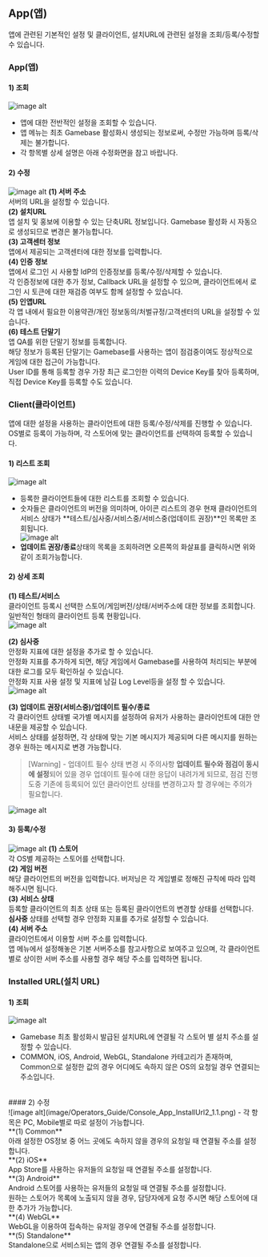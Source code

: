 ## App(앱)
앱에 관련된 기본적인 설정 및 클라이언트, 설치URL에 관련된 설정을 조회/등록/수정할 수 있습니다.
### App(앱)
#### 1) 조회
![image alt](image/Operators_Guide/Console_App_App1_1.1.png)
- 앱에 대한 전반적인 설정을 조회할 수 있습니다.<br />
- 앱 메뉴는 최초 Gamebase 활성화시 생성되는 정보로써, 수정만 가능하며 등록/삭제는 불가합니다.<br />
- 각 항목별 상세 설명은 아래 수정화면을 참고 바랍니다.<br />

#### 2) 수정
![image alt](image/Operators_Guide/Console_App_App2_1.1.png)
**(1) 서버 주소**<br />
  서버의 URL을 설정할 수 있습니다.<br />
**(2) 설치URL**<br />
  앱 설치 및 홍보에 이용할 수 있는 단축URL 정보입니다. Gamebase 활성화 시 자동으로 생성되므로 변경은 불가능합니다.<br />
**(3) 고객센터 정보**<br />
  앱에서 제공되는 고객센터에 대한 정보를 입력합니다.<br />
**(4) 인증 정보**<br />
  앱에서 로그인 시 사용할 IdP의 인증정보를 등록/수정/삭제할 수 있습니다.<br />
  각 인증정보에 대한 추가 정보, Callback URL을 설정할 수 있으며, 클라이언트에서 로그인 시 토큰에 대한 재검증 여부도 함께 설정할 수 있습니다.<br />
**(5) 인앱URL**<br />
  각 앱 내에서 필요한 이용약관/개인 정보동의/처벌규정/고객센터의 URL을 설정할 수 있습니다.<br />
**(6) 테스트 단말기**<br />
  앱 QA를 위한 단말기 정보를 등록합니다.<br />
  해당 정보가 등록된 단말기는 Gamebase를 사용하는 앱이 점검중이여도 정상적으로 게임에 대한 접근이 가능합니다.<br />
  User ID를 통해 등록할 경우 가장 최근 로그인한 이력의 Device Key를 찾아 등록하며, 직접 Device Key를 등록할 수도 있습니다.<br />

### Client(클라이언트)<br />
앱에 대한 설정을 사용하는 클라이언트에 대한 등록/수정/삭제를 진행할 수 있습니다.<br />
OS별로 등록이 가능하며, 각 스토어에 맞는 클라이언트를 선택하여 등록할 수 있습니다.<br />
#### 1) 리스트 조회<br />
![image alt](image/Operators_Guide/Console_App_Client1_1.2.png)
- 등록한 클라이언트들에 대한 리스트를 조회할 수 있습니다.<br />
- 숫자들은 클라이언트의 버전을 의미하며, 아이콘 리스트의 경우 현재 클라이언트의 서비스 상태가 **테스트/심사중/서비스중/서비스중(업데이트 권장)**인 목록만 조회됩니다.<br />
![image alt](image/Operators_Guide/Console_App_Client2_1.1.png)
- **업데이트 권장/종료**상태의 목록을 조회하려면 오른쪽의 화살표를 클릭하시면 위와 같이 조회가능합니다.<br />

#### 2) 상세 조회<br />
**(1) 테스트/서비스**<br />
  클라이언트 등록시 선택한 스토어/게임버전/상태/서버주소에 대한 정보를 조회합니다.<br />
  일반적인 형태의 클라이언트 등록 현황입니다.<br />
![image alt](image/Operators_Guide/Console_App_Client3_1.2.png)

**(2) 심사중**<br />
  안정화 지표에 대한 설정을 추가로 할 수 있습니다.<br />
  안정화 지표를 추가하게 되면, 해당 게임에서 Gamebase를 사용하여 처리되는 부분에 대한 로그를 모두 확인하실 수 있습니다.<br />
  안정화 지표 사용 설정 및 지표에 남길 Log Level등을 설정 할 수 있습니다.
![image alt](image/Operators_Guide/Console_App_Client4_1.1.png)

**(3) 업데이트 권장(서비스중)/업데이트 필수/종료**<br />
  각 클라이언트 상태별 국가별 메시지를 설정하여 유저가 사용하는 클라이언트에 대한 안내문을 제공할 수 있습니다.<br />
  서비스 상태를 설정하면, 각 상태에 맞는 기본 메시지가 제공되며 다른 메시지를 원하는 경우 원하는 메시지로 변경 가능합니다.<br />
  > [Warning] - 업데이트 필수 상태 변경 시 주의사항
  > **업데이트 필수와 점검이 동시에 설정**되어 있을 경우 업데이트 필수에 대한 응답이 내려가게 되므로, 점검 진행 도중 기존에 등록되어 있던 클라이언트 상태를 변경하고자 할 경우에는 주의가 필요합니다.

![image alt](image/Operators_Guide/Console_App_Client5_1.1.png)

#### 3) 등록/수정<br />
![image alt](image/Operators_Guide/Console_App_Client6_1.0.png)
**(1) 스토어**<br />
  각 OS별 제공하는 스토어를 선택합니다.<br />
**(2) 게임 버전**<br />
  해당 클라이언트의 버전을 입력합니다. 버저닝은 각 게임별로 정해진 규칙에 따라 입력해주시면 됩니다.<br />
**(3) 서비스 상태**<br />
  등록할 클라이언트의 최초 상태 또는 등록된 클라이언트의 변경할 상태를 선택합니다.<br />
  **심사중** 상태를 선택할 경우 안정화 지표를 추가로 설정할 수 있습니다.<br />
**(4) 서버 주소**<br />
  클라이언트에서 이용할 서버 주소를 입력합니다.<br />
  앱 메뉴에서 설정해놓은 기본 서버주소를 참고사항으로 보여주고 있으며, 각 클라이언트별로 상이한 서버 주소를 사용할 경우 해당 주소를 입력하면 됩니다.<br />

### Installed URL(설치 URL)<br />
#### 1) 조회<br />
![image alt](image/Operators_Guide/Console_App_InstallUrl1_1.1.png)
- Gamebase 최초 활성화시 발급된 설치URL에 연결될 각 스토어 별 설치 주소를 설정할 수 있습니다.<br />
- COMMON, iOS, Android, WebGL, Standalone 카테고리가 존재하며, Common으로 설정한 값의 경우 어디에도 속하지 않은 OS의 요청일 경우 연결되는 주소입니다.<br />
<br />
#### 2) 수정<br />
![image alt](image/Operators_Guide/Console_App_InstallUrl2_1.1.png)
- 각 항목은 PC, Mobile별로 따로 설정이 가능합니다.<br />
**(1) Common**<br />
  아래 설정한 OS정보 중 어느 곳에도 속하지 않을 경우의 요청일 때 연결될 주소를 설정합니다.<br />
**(2) iOS**<br />
  App Store를 사용하는 유저들의 요청일 때 연결될 주소를 설정합니다.<br />
**(3) Android**<br />
  Android 스토어를 사용하는 유저들의 요청일 때 연결될 주소를 설정합니다.<br />
  원하는 스토어가 목록에 노출되지 않을 경우, 담당자에게 요청 주시면 해당 스토어에 대한 추가가 가능합니다.<br />
**(4) WebGL**<br />
  WebGL을 이용하여 접속하는 유저일 경우에 연결될 주소를 설정합니다.<br />
**(5) Standalone**<br />
  Standalone으로 서비스되는 앱의 경우 연결될 주소를 설정합니다.<br />
